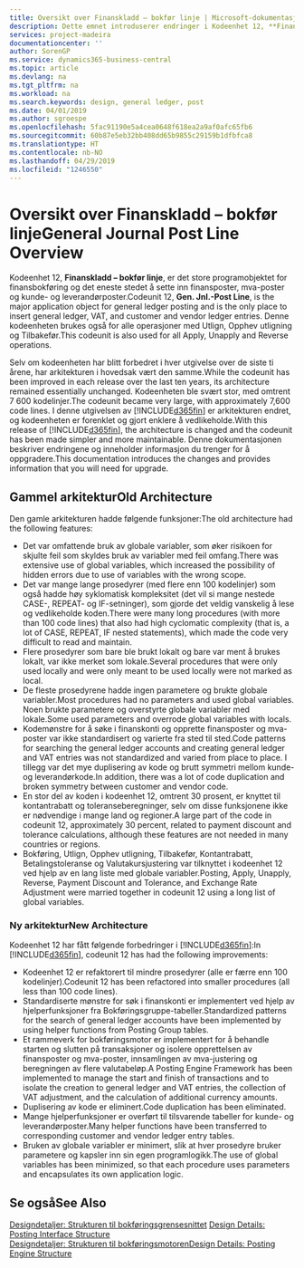 ```yaml
---
title: Oversikt over Finanskladd – bokfør linje | Microsoft-dokumentasjon
description: Dette emnet introduserer endringer i Kodeenhet 12, **Finanskladd – bokfør linje**, som er det store programobjektet for finansbokføring og det eneste stedet å sette inn finansposter, mva-poster og kunde- og leverandørposter.
services: project-madeira
documentationcenter: ''
author: SorenGP
ms.service: dynamics365-business-central
ms.topic: article
ms.devlang: na
ms.tgt_pltfrm: na
ms.workload: na
ms.search.keywords: design, general ledger, post
ms.date: 04/01/2019
ms.author: sgroespe
ms.openlocfilehash: 5fac91190e5a4cea0648f618ea2a9af0afc65fb6
ms.sourcegitcommit: 60b87e5eb32bb408dd65b9855c29159b1dfbfca8
ms.translationtype: HT
ms.contentlocale: nb-NO
ms.lasthandoff: 04/29/2019
ms.locfileid: "1246550"
---
```

# <a name="general-journal-post-line-overview"></a><span data-ttu-id="de7cb-103">Oversikt over Finanskladd – bokfør linje</span><span class="sxs-lookup"><span data-stu-id="de7cb-103">General Journal Post Line Overview</span></span>
<span data-ttu-id="de7cb-104">Kodeenhet 12, **Finanskladd – bokfør linje**, er det store programobjektet for finansbokføring og det eneste stedet å sette inn finansposter, mva-poster og kunde- og leverandørposter.</span><span class="sxs-lookup"><span data-stu-id="de7cb-104">Codeunit 12, **Gen. Jnl.-Post Line**, is the major application object for general ledger posting and is the only place to insert general ledger, VAT, and customer and vendor ledger entries.</span></span> <span data-ttu-id="de7cb-105">Denne kodeenheten brukes også for alle operasjoner med Utlign, Opphev utligning og Tilbakefør.</span><span class="sxs-lookup"><span data-stu-id="de7cb-105">This codeunit is also used for all Apply, Unapply and Reverse operations.</span></span>  
  
<span data-ttu-id="de7cb-106">Selv om kodeenheten har blitt forbedret i hver utgivelse over de siste ti årene, har arkitekturen i hovedsak vært den samme.</span><span class="sxs-lookup"><span data-stu-id="de7cb-106">While the codeunit has been improved in each release over the last ten years, its architecture remained essentially unchanged.</span></span> <span data-ttu-id="de7cb-107">Kodeenheten ble svært stor, med omtrent 7 600 kodelinjer.</span><span class="sxs-lookup"><span data-stu-id="de7cb-107">The codeunit became very large, with approximately 7,600 code lines.</span></span> <span data-ttu-id="de7cb-108">I denne utgivelsen av [!INCLUDE[d365fin](includes/d365fin_md.md)] er arkitekturen endret, og kodeenheten er forenklet og gjort enklere å vedlikeholde.</span><span class="sxs-lookup"><span data-stu-id="de7cb-108">With this release of [!INCLUDE[d365fin](includes/d365fin_md.md)], the architecture is changed and the codeunit has been made simpler and more maintainable.</span></span> <span data-ttu-id="de7cb-109">Denne dokumentasjonen beskriver endringene og inneholder informasjon du trenger for å oppgradere.</span><span class="sxs-lookup"><span data-stu-id="de7cb-109">This documentation introduces the changes and provides information that you will need for upgrade.</span></span>  
  
## <a name="old-architecture"></a><span data-ttu-id="de7cb-110">Gammel arkitektur</span><span class="sxs-lookup"><span data-stu-id="de7cb-110">Old Architecture</span></span>  
<span data-ttu-id="de7cb-111">Den gamle arkitekturen hadde følgende funksjoner:</span><span class="sxs-lookup"><span data-stu-id="de7cb-111">The old architecture had the following features:</span></span>  
  
* <span data-ttu-id="de7cb-112">Det var omfattende bruk av globale variabler, som øker risikoen for skjulte feil som skyldes bruk av variabler med feil omfang.</span><span class="sxs-lookup"><span data-stu-id="de7cb-112">There was extensive use of global variables, which increased the possibility of hidden errors due to use of variables with the wrong scope.</span></span>  
* <span data-ttu-id="de7cb-113">Det var mange lange prosedyrer (med flere enn 100 kodelinjer) som også hadde høy syklomatisk kompleksitet (det vil si mange nestede CASE-, REPEAT- og IF-setninger), som gjorde det veldig vanskelig å lese og vedlikeholde koden.</span><span class="sxs-lookup"><span data-stu-id="de7cb-113">There were many long procedures (with more than 100 code lines) that also had high cyclomatic complexity (that is, a lot of CASE, REPEAT, IF nested statements), which made the code very difficult to read and maintain.</span></span>  
* <span data-ttu-id="de7cb-114">Flere prosedyrer som bare ble brukt lokalt og bare var ment å brukes lokalt, var ikke merket som lokale.</span><span class="sxs-lookup"><span data-stu-id="de7cb-114">Several procedures that were only used locally and were only meant to be used locally were not marked as local.</span></span>  
* <span data-ttu-id="de7cb-115">De fleste prosedyrene hadde ingen parametere og brukte globale variabler.</span><span class="sxs-lookup"><span data-stu-id="de7cb-115">Most procedures had no parameters and used global variables.</span></span> <span data-ttu-id="de7cb-116">Noen brukte parametere og overstyrte globale variabler med lokale.</span><span class="sxs-lookup"><span data-stu-id="de7cb-116">Some used parameters and overrode global variables with locals.</span></span>  
* <span data-ttu-id="de7cb-117">Kodemønstre for å søke i finanskonti og opprette finansposter og mva-poster var ikke standardisert og varierte fra sted til sted.</span><span class="sxs-lookup"><span data-stu-id="de7cb-117">Code patterns for searching the general ledger accounts and creating general ledger and VAT entries was not standardized and varied from place to place.</span></span> <span data-ttu-id="de7cb-118">I tillegg var det mye duplisering av kode og brutt symmetri mellom kunde- og leverandørkode.</span><span class="sxs-lookup"><span data-stu-id="de7cb-118">In addition, there was a lot of code duplication and broken symmetry between customer and vendor code.</span></span>  
* <span data-ttu-id="de7cb-119">En stor del av koden i kodeenhet 12, omtrent 30 prosent, er knyttet til kontantrabatt og toleranseberegninger, selv om disse funksjonene ikke er nødvendige i mange land og regioner.</span><span class="sxs-lookup"><span data-stu-id="de7cb-119">A large part of the code in codeunit 12, approximately 30 percent, related to payment discount and tolerance calculations, although these features are not needed in many countries or regions.</span></span>  
* <span data-ttu-id="de7cb-120">Bokføring, Utlign, Opphev utligning, Tilbakefør, Kontantrabatt, Betalingstoleranse og Valutakursjustering var tilknyttet i kodeenhet 12 ved hjelp av en lang liste med globale variabler.</span><span class="sxs-lookup"><span data-stu-id="de7cb-120">Posting, Apply, Unapply, Reverse, Payment Discount and Tolerance, and Exchange Rate Adjustment were married together in codeunit 12 using a long list of global variables.</span></span>  
  
### <a name="new-architecture"></a><span data-ttu-id="de7cb-121">Ny arkitektur</span><span class="sxs-lookup"><span data-stu-id="de7cb-121">New Architecture</span></span>  
<span data-ttu-id="de7cb-122">Kodeenhet 12 har fått følgende forbedringer i [!INCLUDE[d365fin](includes/d365fin_md.md)]:</span><span class="sxs-lookup"><span data-stu-id="de7cb-122">In [!INCLUDE[d365fin](includes/d365fin_md.md)], codeunit 12 has had the following improvements:</span></span>  
  
* <span data-ttu-id="de7cb-123">Kodeenhet 12 er refaktorert til mindre prosedyrer (alle er færre enn 100 kodelinjer).</span><span class="sxs-lookup"><span data-stu-id="de7cb-123">Codeunit 12 has been refactored into smaller procedures (all less than 100 code lines).</span></span>  
* <span data-ttu-id="de7cb-124">Standardiserte mønstre for søk i finanskonti er implementert ved hjelp av hjelperfunksjoner fra Bokføringsgruppe-tabeller.</span><span class="sxs-lookup"><span data-stu-id="de7cb-124">Standardized patterns for the search of general ledger accounts have been implemented by using helper functions from Posting Group tables.</span></span>  
* <span data-ttu-id="de7cb-125">Et rammeverk for bokføringsmotor er implementert for å behandle starten og slutten på transaksjoner og isolere opprettelsen av finansposter og mva-poster, innsamlingen av mva-justering og beregningen av flere valutabeløp.</span><span class="sxs-lookup"><span data-stu-id="de7cb-125">A Posting Engine Framework has been implemented to manage the start and finish of transactions and to isolate the creation to general ledger and VAT entries, the collection of VAT adjustment, and the calculation of additional currency amounts.</span></span>  
* <span data-ttu-id="de7cb-126">Duplisering av kode er eliminert.</span><span class="sxs-lookup"><span data-stu-id="de7cb-126">Code duplication has been eliminated.</span></span>  
* <span data-ttu-id="de7cb-127">Mange hjelperfunksjoner er overført til tilsvarende tabeller for kunde- og leverandørposter.</span><span class="sxs-lookup"><span data-stu-id="de7cb-127">Many helper functions have been transferred to corresponding customer and vendor ledger entry tables.</span></span>  
* <span data-ttu-id="de7cb-128">Bruken av globale variabler er minimert, slik at hver prosedyre bruker parametere og kapsler inn sin egen programlogikk.</span><span class="sxs-lookup"><span data-stu-id="de7cb-128">The use of global variables has been minimized, so that each procedure uses parameters and encapsulates its own application logic.</span></span>  
  
## <a name="see-also"></a><span data-ttu-id="de7cb-129">Se også</span><span class="sxs-lookup"><span data-stu-id="de7cb-129">See Also</span></span>  
<span data-ttu-id="de7cb-130">[Designdetaljer: Strukturen til bokføringsgrensesnittet](design-details-posting-interface-structure.md) </span><span class="sxs-lookup"><span data-stu-id="de7cb-130">[Design Details: Posting Interface Structure](design-details-posting-interface-structure.md) </span></span>  
[<span data-ttu-id="de7cb-131">Designdetaljer: Strukturen til bokføringsmotoren</span><span class="sxs-lookup"><span data-stu-id="de7cb-131">Design Details: Posting Engine Structure</span></span>](design-details-posting-engine-structure.md)
